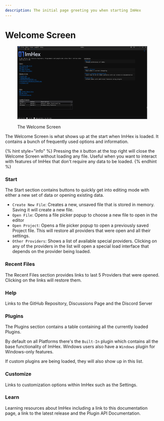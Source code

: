 ```yaml
---
description: The initial page greeting you when starting ImHex
---
```


# Welcome Screen

<figure><img src="../.gitbook/assets/imhex_6fdYrm8xYB.png" alt=""><figcaption><p>The Welcome Screen</p></figcaption></figure>

The Welcome Screen is what shows up at the start when ImHex is loaded. It contains a bunch of frequently used options and information.

{% hint style="info" %}
Pressing the `X` button at the top right will close the Welcome Screen without loading any file. Useful when you want to interact with features of ImHex that don't require any data to be loaded.
{% endhint %}

### Start

The Start section contains buttons to quickly get into editing mode with either a new set of data or opening existing data.&#x20;

* `Create New File`: Creates a new, unsaved file that is stored in memory. Saving it will create a new file.
* `Open File`: Opens a file picker popup to choose a new file to open in the editor
* `Open Project`: Opens a file picker popup to open a previously saved Project file. This will restore all providers that were open and all their settings.
* `Other Providers`: Shows a list of available special providers. Clicking on any of the providers in the list will open a special load interface that depends on the provider being loaded.

### Recent Files

The Recent Files section provides links to last 5 Providers that were opened. Clicking on the links will restore them.

### Help

Links to the GitHub Repository, Discussions Page and the Discord Server

### Plugins

The Plugins section contains a table containing all the currently loaded Plugins.&#x20;

By default on all Platforms there's the `Built-In` plugin which contains all the base functionality of ImHex. Windows users also have a `Windows` plugin for Windows-only features.

If custom plugins are being loaded, they will also show up in this list.

### Customize

Links to customization options within ImHex such as the Settings.

### Learn

Learning resources about ImHex including a link to this documentation page, a link to the latest release and the Plugin API Documentation.
